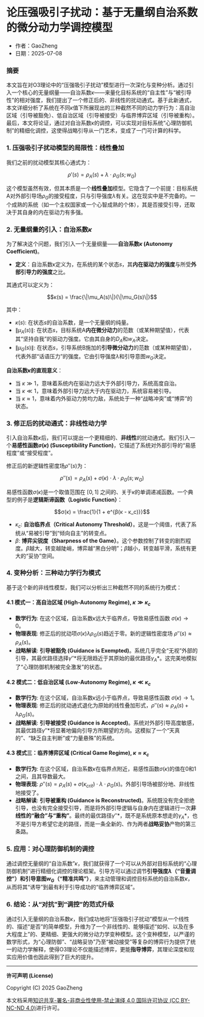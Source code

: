 # **论压强吸引子扰动：基于无量纲自治系数的微分动力学调控模型**

- 作者：GaoZheng
- 日期：2025-07-08

### 摘要

本文旨在对O3理论中的“压强吸引子扰动”模型进行一次深化与变种分析。通过引入一个核心的无量纲量——自治系数$κ$——来量化目标系统的“自主性”与“被引导性”的相对强度，我们提出了一个修正后的、非线性的扰动通式。基于此新通式，本文详细分析了系统在不同$κ$值下所展现出的三种截然不同的动力学行为：高自治区域（引导被豁免）、低自治区域（引导被接受）与临界博弈区域（引导被重构）。最后，本文将论证，通过对自治系数$κ$的调控，可以实现对目标系统“心理防御机制”的精细化调控，这使得战略引导从一门艺术，变成了一门可计算的科学。

### 1. 压强吸引子扰动模型的局限性：线性叠加

我们之前的扰动模型其核心通式为：

$$ρ'(s) = ρ_A(s) + λ \cdot ρ_G(s; w_G)$$

这个模型虽然有效，但其本质是一个**线性叠加**模型。它隐含了一个前提：目标系统A对外部引导场$ρ_G$的接受程度，只与引导强度$λ$有关。这在现实中是不完备的。一个成熟的系统（如一个主权国家或一个心智成熟的个体），其是否接受引导，还取决于其自身的内在驱动力有多强。

### 2. 无量纲量的引入：自治系数$κ$

为了解决这个问题，我们引入一个无量纲量——**自治系数$κ$ (Autonomy Coefficient)**。

* **定义**：自治系数$κ$定义为，在系统的某个状态$s$，其**内在驱动力的强度**与所受**外部引导力的强度**之比。

其通式可以定义为：

$$κ(s) = \frac{\|\mu_A(s)\|}{\|\mu_G(s)\|}$$

其中：

* $κ(s)$: 在状态$s$的自治系数，是一个无量纲的纯量。
* $\|\mu_A(s)\|$: 在状态$s$，目标系统A**内在微分动力**的范数（或某种期望值），代表其“坚持自我”的驱动力强度。它由其自身的$D_A$和$w_A$决定。
* $\|\mu_G(s)\|$: 在状态$s$，引导系统B施加的**引导微分动力**的范数（或某种期望值），代表外部“话语压力”的强度。它由引导强度$λ$和引导意图$w_G$决定。

**自治系数$κ$的直观意义**：
* 当 $κ \gg 1$，意味着系统内在驱动力远大于外部引导力，系统高度自治。
* 当 $κ \ll 1$，意味着外部引导力远大于内在驱动力，系统容易被引导。
* 当 $κ \approx 1$，意味着内外驱动力势均力敌，系统处于一种“战略冲突”或“博弈”的状态。

### 3. 修正后的扰动通式：非线性动力学

引入自治系数$κ$后，我们可以提出一个更精细的、**非线性**的扰动通式。我们引入一个**易感性函数$σ(κ)$ (Susceptibility Function)**，它描述了系统对外部引导的“易感程度”或“接受程度”。

修正后的新逻辑性密度场$ρ''(s)$为：

$$ρ''(s) = ρ_A(s) + σ(κ) \cdot λ \cdot ρ_G(s; w_G)$$

易感性函数$σ(κ)$是一个取值范围在 $[0, 1]$ 之间的、关于$κ$的单调递减函数。一个典型的例子是**逻辑斯谛函数（Logistic Function）**：

$$σ(κ) = \frac{1}{1 + e^{β(κ - κ_c)}}$$

* $κ_c$: **自治临界点（Critical Autonomy Threshold）**。这是一个阈值，代表了系统从“易被引导”到“倾向自主”的转变点。
* $β$: **博弈尖锐度（Sharpness of the Game）**。这个参数控制了转变的剧烈程度。$β$越大，转变越陡峭，博弈越“黑白分明”；$β$越小，转变越平滑，系统有更大的“妥协”空间。

### 4. 变种分析：三种动力学行为模式

基于这个新的非线性模型，我们可以分析出三种截然不同的系统行为模式：

#### 4.1 模式一：高自治区域 (High-Autonomy Regime), $κ \gg κ_c$

* **数学行为**: 在这个区域，自治系数$κ$远大于临界点，导致易感性函数 $σ(κ) \to 0$。
* **物理表现**: 修正后的扰动项$σ(κ)λρ_G(s)$趋近于零。新的逻辑性密度场 $ρ''(s) \approx ρ_A(s)$。
* **战略解读**: **引导被豁免 (Guidance is Exempted)**。系统几乎完全“无视”外部的引导，其最优路径选择$γ''*$将无限趋近于其原始的最优路径$γ_A*$。这完美地模拟了“心理防御机制被完全激发”的状态。

#### 4.2 模式二：低自治区域 (Low-Autonomy Regime), $κ \ll κ_c$

* **数学行为**: 在这个区域，自治系数$κ$远小于临界点，导致易感性函数 $σ(κ) \to 1$。
* **物理表现**: 修正后的扰动通式退化为原始的线性叠加形式，$ρ''(s) \approx ρ_A(s) + λρ_G(s)$。
* **战略解读**: **引导被接受 (Guidance is Accepted)**。系统对外部引导高度敏感，其最优路径$γ''*$将显著地偏向引导方所期望的方向。这模拟了一个“天真的”、“缺乏自主判断”或“力量悬殊”的系统。

#### 4.3 模式三：临界博弈区域 (Critical Game Regime), $κ \approx κ_c$

* **数学行为**: 在这个区域，自治系数$κ$在临界点附近，易感性函数$σ(κ)$的值在0和1之间，且其导数最大。
* **物理表现**: $ρ''(s) = ρ_A(s) + σ(κ_{crit}) \cdot λ \cdot ρ_G(s)$。外部引导场被部分地、非线性地接受了。
* **战略解读**: **引导被重构 (Guidance is Reconstructed)**。系统既没有完全拒绝引导，也没有完全接受引导，而是将外部引导逻辑与自身内在逻辑进行一次**非线性的“融合”与“重构”**。最终的最优路径$γ''*$，既不是系统原本想走的$γ_A*$，也不是引导方希望它走的路径，而是一条全新的、作为两者**战略妥协**产物的第三条路。

### 5. 应用：对心理防御机制的调控

通过调控无量纲的“自治系数”$κ$，我们就获得了一个可以从外部对目标系统的“心理防御机制”进行精细化调控的理论框架。引导方可以通过调节**引导强度$λ$（“音量调控”）**和**引导意图$w_G$（“精准共鸣”）**，来主动管理和调控目标系统的自治系数$κ$，从而将其“诱导”到最有利于引导成功的“临界博弈区域”。

### 6. 结论：从“对抗”到“调控”的范式升级

通过引入无量纲的自治系数$κ$，我们成功地将“压强吸引子扰动”模型从一个线性的、描述“是否”的简单模型，升维为了一个非线性的、能够描述“如何、以及在多大程度上”的、更精细、更强大的微分动力学变种模型。这个变种模型，以严谨的数学形式，为“心理防御”、“战略妥协”乃至“被动接受”等复杂的博弈行为提供了统一的动力学解释，使得O3理论不仅能描述博弈，更能**指导博弈**，其理论深度和现实应用价值也因此得到了巨大的提升。

---

**许可声明 (License)**

Copyright (C) 2025 GaoZheng 

本文档采用[知识共享-署名-非商业性使用-禁止演绎 4.0 国际许可协议 (CC BY-NC-ND 4.0)](https://creativecommons.org/licenses/by-nc-nd/4.0/deed.zh-Hans)进行许可。
